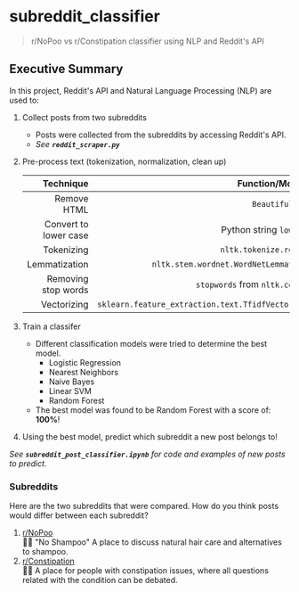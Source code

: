 # subreddit_classifier
> r/NoPoo vs r/Constipation classifier using NLP and Reddit's API

## Executive Summary
In this project, Reddit's API and Natural Language Processing (NLP) are used to:

1. Collect posts from two subreddits

   - Posts were collected from the subreddits by accessing Reddit's API.
   - *See **`reddit_scraper.py`***

2. Pre-process text (tokenization, normalization, clean up)

   |             Technique |                                   Function/Module |
   | --------------------: | ------------------------------------------------: |
   |           Remove HTML |                                   `BeautifulSoup` |
   | Convert to lower case |                           Python string `lower()` |
   |            Tokenizing |                            `nltk.tokenize.regexp` |
   |         Lemmatization |             `nltk.stem.wordnet.WordNetLemmatizer` |
   |   Removing stop words |                    `stopwords` from `nltk.corpus` |
   |           Vectorizing | `sklearn.feature_extraction.text.TfidfVectorizer` |

3. Train a classifer

   - Different classification models were tried to determine the best model.
     - Logistic Regression
     - Nearest Neighbors
     - Naive Bayes
     - Linear SVM
     - Random Forest
   - The best model was found to be Random Forest with a score of: **100%**!

4. Using the best model, predict which subreddit a new post belongs to!

*See **`subreddit_post_classifier.ipynb`** for code and examples of new posts to predict.*

### Subreddits
Here are the two subreddits that were compared. How do you think posts would differ between each subreddit?
1. [r/NoPoo](https://www.reddit.com/r/nopoo)<br>
👨‍🦱 "No Shampoo" A place to discuss natural hair care and alternatives to shampoo.
2. [r/Constipation](https://www.reddit.com/r/constipation)<br>
🚫💩 A place for people with constipation issues, where all questions related with the condition can be debated.
